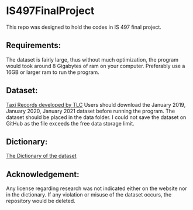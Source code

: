 # IS497FinalProject

This repo was designed to hold the codes in IS 497 final project.

## Requirements:
The dataset is fairly large, thus without much optimization, the program would took around 8 Gigabytes 
of ram on your computer. Preferably use a 16GB or larger ram to run the program. 

## Dataset:
[Taxi Records developed by TLC](https://www1.nyc.gov/site/tlc/about/tlc-trip-record-data.page)
Users should download the January 2019, January 2020, January 2021 dataset before running the 
program. The dataset should be placed in the data folder. I could not save the dataset on GitHub
as the file exceeds the free data storage limit. 

## Dictionary:
[The Dictionary of the dataset](https://on.nyc.gov/3JrcWZl)


## Acknowledgement:
Any license regarding research was not indicated either on the website nor in the dictionary. 
If any violation or misuse of the dataset occurs, the repository would be deleted. 
